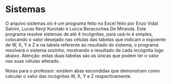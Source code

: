 # Sistemas
O arquivo sistemas.xls é um programa feito no Excel feito por Enzo Vidal Salvini, Lucas Kenji Kurotaki e Lucca Beracochea De Miranda. Este programa resolve sistemas de até 4 incógnitas, para usá-lo é simples, colocando o valor desejado nas células das tabelas que indicam o expoente de W, X, Y e Z e na tabela referente ao resultado do sistema, o programa resolverá  o sistema sozinho, mostrando o resultado de cada incógnita logo abaixo. Atenção: estas duas tabelas são as únicas que podem ter o valor nas suas células alterado. 

Notas para o professor: existem abas escondidas que demonstram como calcular o valor das incógnitas W, X, Y e Z respectivamente.
